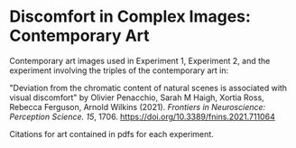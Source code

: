 # Discomfort in Complex Images: Contemporary Art

Contemporary art images used in Experiment 1, Experiment 2, and the experiment involving the triples of the contemporary art in:

"Deviation from the chromatic content of natural scenes is associated with visual discomfort" 
by Olivier Penacchio, Sarah M Haigh, Xortia Ross, Rebecca Ferguson, Arnold Wilkins (2021). _Frontiers in Neuroscience: Perception Science. 15_, 1706. https://doi.org/10.3389/fnins.2021.711064


Citations for art contained in pdfs for each experiment.
